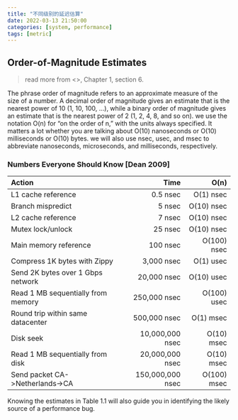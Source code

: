 ```yaml
---
title: "不同级别的延迟估算"
date: 2022-03-13 21:50:00
categories: [system, performance]
tags: [metric]
---
```



## Order-of-Magnitude Estimates

> read more from <<Understanding Software Dynamics>>, Chapter 1, section 6.

The phrase order of magnitude refers to an approximate measure of the size of a number. A decimal order of magnitude gives an estimate that is the nearest power of 10 (1, 10, 100, ...), while a binary order of magnitude gives an estimate that is the nearest power of 2 (1, 2, 4, 8, and so on). we use the notation O(n) for “on the order of n,” with the units always specified. It matters a lot whether you are talking about O(10) nanoseconds or O(10) milliseconds or O(10) bytes. we will also use nsec, usec, and msec to abbreviate nanoseconds, microseconds, and milliseconds, respectively.

### Numbers Everyone Should Know [Dean 2009]

| **Action** | **Time** | **O(n)** |
| :- | -: | -: |
| L1 cache reference | 0.5 nsec | O(1) nsec |
| Branch mispredict | 5 nsec | O(10) nsec |
| L2 cache reference | 7 nsec | O(10) nsec |
| Mutex lock/unlock | 25 nsec | O(10) nsec |
| Main memory reference | 100 nsec | O(100) nsec |
| Compress 1K bytes with Zippy | 3,000 nsec | O(1) usec |
| Send 2K bytes over 1 Gbps network | 20,000 nsec | O(10) usec |
| Read 1 MB sequentially from memory | 250,000 nsec | O(100) usec |
| Round trip within same datacenter | 500,000 nsec | O(1) msec |
| Disk seek | 10,000,000 nsec | O(10) msec |
| Read 1 MB sequentially from disk | 20,000,000 nsec | O(10) msec |
| Send packet CA->Netherlands->CA | 150,000,000 nsec | O(100) msec |

Knowing the estimates in Table 1.1 will also guide you in identifying the likely source of a performance bug.

